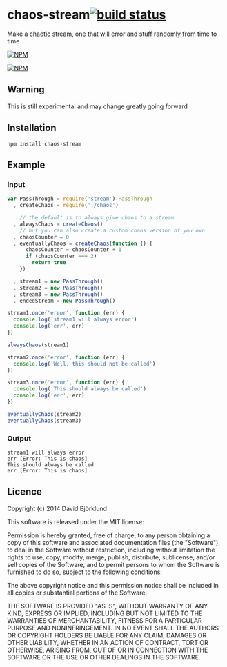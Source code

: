 # chaos-stream[![build status](https://secure.travis-ci.org/kesla/chaos-stream.png)](http://travis-ci.org/kesla/chaos-stream)

Make a chaotic stream, one that will error and stuff randomly from time to time

[![NPM](https://nodei.co/npm/chaos-stream.png?downloads&stars)](https://nodei.co/npm/chaos-stream/)

[![NPM](https://nodei.co/npm-dl/chaos-stream.png)](https://nodei.co/npm/chaos-stream/)

## Warning

This is still experimental and may change greatly going forward

## Installation

```
npm install chaos-stream
```

## Example

### Input

```javascript
var PassThrough = require('stream').PassThrough
  , createChaos = require('./chaos')

    // the default is to always give chaos to a stream
  , alwaysChaos = createChaos()
    // but you can also create a custom chaos version of you own
  , chaosCounter = 0
  , eventuallyChaos = createChaos(function () {
      chaosCounter = chaosCounter + 1
      if (chaosCounter === 2)
        return true
    })

  , stream1 = new PassThrough()
  , stream2 = new PassThrough()
  , stream3 = new PassThrough()
  , endedStream = new PassThrough()

stream1.once('error', function (err) {
  console.log('stream1 will always error')
  console.log('err', err)
})

alwaysChaos(stream1)

stream2.once('error', function (err) {
  console.log('Well, this should not be called')
})

stream3.once('error', function (err) {
  console.log('This should always be called')
  console.log('err', err)
})

eventuallyChaos(stream2)
eventuallyChaos(stream3)
```

### Output

```
stream1 will always error
err [Error: This is chaos]
This should always be called
err [Error: This is chaos]
```

## Licence

Copyright (c) 2014 David Björklund

This software is released under the MIT license:

Permission is hereby granted, free of charge, to any person obtaining a copy
of this software and associated documentation files (the "Software"), to deal
in the Software without restriction, including without limitation the rights
to use, copy, modify, merge, publish, distribute, sublicense, and/or sell
copies of the Software, and to permit persons to whom the Software is
furnished to do so, subject to the following conditions:

The above copyright notice and this permission notice shall be included in
all copies or substantial portions of the Software.

THE SOFTWARE IS PROVIDED "AS IS", WITHOUT WARRANTY OF ANY KIND, EXPRESS OR
IMPLIED, INCLUDING BUT NOT LIMITED TO THE WARRANTIES OF MERCHANTABILITY,
FITNESS FOR A PARTICULAR PURPOSE AND NONINFRINGEMENT. IN NO EVENT SHALL THE
AUTHORS OR COPYRIGHT HOLDERS BE LIABLE FOR ANY CLAIM, DAMAGES OR OTHER
LIABILITY, WHETHER IN AN ACTION OF CONTRACT, TORT OR OTHERWISE, ARISING FROM,
OUT OF OR IN CONNECTION WITH THE SOFTWARE OR THE USE OR OTHER DEALINGS IN
THE SOFTWARE.
